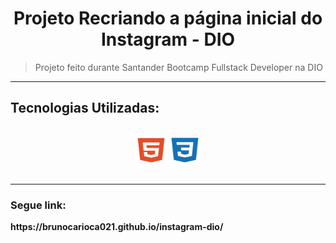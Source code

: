 <h1 align="center">Projeto Recriando a página inicial do Instagram - DIO</h1>

> Projeto feito durante Santander Bootcamp Fullstack Developer na DIO

---

<h2>Tecnologias Utilizadas:</h2>
<br/>
<div style="display: inline_block" align="center" > 
  <img  alt="logo html5" height="40" width="50" src="https://raw.githubusercontent.com/devicons/devicon/master/icons/html5/html5-plain.svg"/>
   <img  alt="logo css3" height="40" width="50" src="https://raw.githubusercontent.com/devicons/devicon/master/icons/css3/css3-plain.svg"/>
</div>
  <br/>

---
<h3>Segue link: </h3>
<a><strong>https://brunocarioca021.github.io/instagram-dio/</strong></a>
